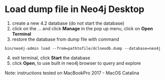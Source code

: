 
# Load dump file in Neo4j Desktop

1. create a new 4.2 database (do not start the database)
2. click on the ... and click **Manage** in the pop up menu, click on **Open Terminal**
3. restore the database from dump file with command

`bin/neo4j-admin load --from=pathtofile/dclneodb.dump --database=neo4j`

4. exit terminal, click **Start** the database
5. click **Open**, to use built in neo4j browser to query and explore

Note: instructions tested on MacBookPro 2017 - MacOS Catalina
